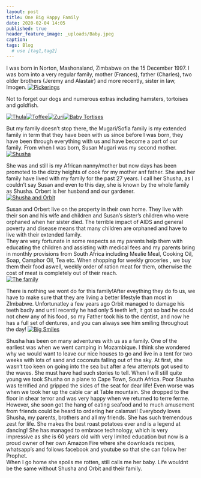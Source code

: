 ```yaml
---
layout: post
title: One Big Happy Family
date: 2020-02-04 14:05
published: true
header_feature_image: _uploads/Baby.jpeg
caption:
tags: Blog
  # use [tag1,tag2]
---
```

I was born in Norton, Mashonaland, Zimbabwe on the 15 December 1997.  I was born into a very regular family, mother (Frances), father (Charles), two older brothers (Jeremy and Alastair) and more recently, sister in law, Imogen.
[![Pickerings ](/_uploads/Pickering.jpg)](/_uploads/Pickering.jpg)

Not to forget our dogs and numerous extras including hamsters,  tortoises and goldfish.  

[![Thula ](/_uploads/Thula.jpg)](/_uploads/Thula.jpg)[![Toffee](/_uploads/Toffee.jpeg)](/_uploads/Toffee.jpeg)[![Zuri](/_uploads/Zuri.jpeg)](/_uploads/Zuri.jpeg)[![Baby Tortises](/_uploads/BabyTortise.jpg)](/_uploads/BabyTortises.jpg)

But my family doesn’t stop there, the Mugari/Sofia family is my extended family in term that they have been with us since before I was born, they have been through everything with us and have become a part of our family.  From when I was born, Susan Mugari was my second mother.  [![Shusha](/_uploads/Bbay.jpeg)](/_uploads/Bbay.jpeg)

She was and still is my African nanny/mother but now days has been promoted to the dizzy heights of cook for my mother anf father.  She and her family have lived with my family for the past 27 years.  I call her Shusha, as I couldn’t say Susan and even to this day, she is known by the whole family as Shusha.  Orbert is her husband and our gardener.  
[![Shusha and Orbit ](/_uploads/ShushaOrbit.jpeg)](/_uploads/ShushaOrbit.jpeg)

Susan and Orbert live on the property in their own home.  They live with their son and his wife and children and Susan’s sister’s children who were orphaned when her sister died. The terrible impact of AIDS and general poverty and disease means that many children are orphaned and have to live with their extended family.  
They are very fortunate in some respects as my parents help them with educating the children and assisting with medical fees and my parents bring in monthly provisions from South Africa including Mealie Meal, Cooking Oil, Soap, Camphor Oil, Tea etc.  When shopping for weekly groceries , we buy them their food aswell, weekly order of ration meat for them, otherwise the cost of meat is completely out of their reach.    
[![The family ](/_uploads/TheirFamily.jpeg)](/_uploads/TheirFamily.jpeg)

There is nothing we wont do for this family!After eveything they do fo us, we have to make sure that they are living a better lifestyle than most in ZImbabwe.  Unfortunatley a few years ago Orbit managed to damage his teeth badly and until recently he had only 5 teeth left, it got so bad he could not chew any of his food, so my Father took his to the dentist, and now he has a full set of dentures, and you can always see him smiling throughout the day! [![Big Smiles](/_uploads/Orbit.jpeg)](/_uploads/Orbit.jpeg)

Shusha has been on many adventures with us as a family.  One of the earliest was when we went camping in Mozambique.  I think she wondered why we would want to leave our nice houses to go and live in a tent for two weeks with lots of sand and coconuts falling out of the sky.  At first, she wasn’t too keen on going into the sea but after a few attempts got used to the waves.  She must have had such stories to tell.
When I will still quite young we took Shusha on a plane to Cape Town, South Africa.  Poor Shusha was terrified and gripped the sides of the seat for dear life!  Even worse was when we took her up the cable car at Table mountain.  She dropped to the floor in shear terror and was very happy when we returned to terre ferme.  However, she soon got the hang of eating seafood and to much amusement from friends could be heard to ordering her calamari!
Everybody loves Shusha, my parents, brothers and all my friends.  She has such tremendous zest for life.  She makes the best roast potatoes ever and is a legend at dancing!
She has managed to embrace technology, which is very impressive as she is 60 years old with very limited education but now is a proud owner of her own Amazon Fire where she downloads recipes, whatsapp’s and follows facebook and youtube so that she can follow her Prophet.  
When I go home she spoils me rotten, still calls me her baby. Life wouldnt be the same without Shusha and Orbit and their family.
